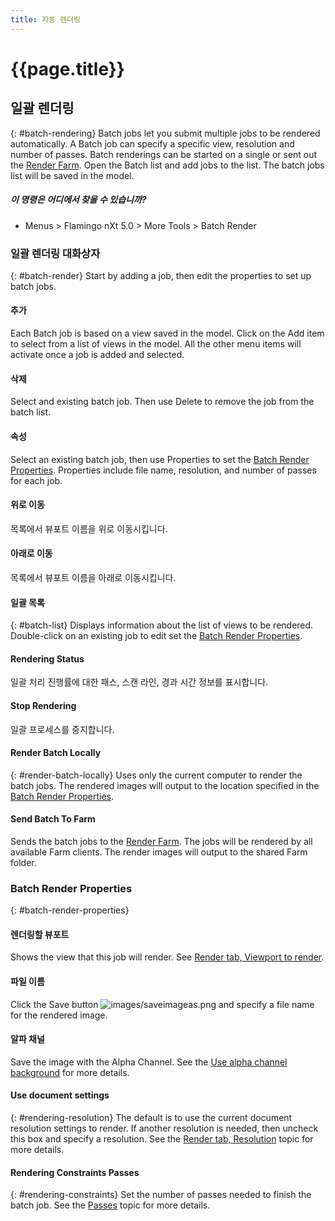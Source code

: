 ```yaml
---
title: 자동 렌더링
---
```


# {{page.title}}


## 일괄 렌더링
{: #batch-rendering}
Batch jobs let you submit multiple jobs to be rendered automatically. A Batch job can specify a specific view, resolution and number of passes. Batch renderings can be started on a single or sent out the [Render Farm](render-farm.html). Open the Batch list and add jobs to the list. The batch jobs list will be saved in the model.

##### 이 명령은 어디에서 찾을 수 있습니까?

 * Menus > Flamingo nXt 5.0 > More Tools > Batch Render

### 일괄 렌더링 대화상자
{: #batch-render}
Start by adding a job, then edit the properties to set up batch jobs.

#### 추가
Each Batch job is based on a view saved in the model.  Click on the Add item to select from a list of views in the model.  All the other menu items will activate once a job is added and selected.

#### 삭제
Select and existing batch job.  Then use Delete to remove the job from the batch list.

#### 속성
Select an existing batch job, then use Properties to set the [Batch Render Properties](#batch-render-properties).  Properties include file name, resolution, and number of passes for each job.

#### 위로 이동
목록에서 뷰포트 이름을 위로 이동시킵니다.

#### 아래로 이동
목록에서 뷰포트 이름을 아래로 이동시킵니다.

#### 일괄 목록
{: #batch-list}
Displays information about the list of views to be rendered. Double-click on an existing job to edit set the [Batch Render Properties](#batch-render-properties).

#### Rendering Status
일괄 처리 진행률에 대한 패스, 스캔 라인, 경과 시간 정보를 표시합니다.

####  Stop Rendering
일괄 프로세스를 중지합니다.

#### Render Batch Locally
{: #render-batch-locally}
Uses only the current computer to render the batch jobs. The rendered images will output to the location specified in the [Batch Render Properties](#batch-render-properties).

####  Send Batch To Farm
Sends the batch jobs to the [Render Farm](render-farm.html). The jobs will be rendered by all available Farm clients. The render images will output to the shared Farm folder.

### Batch Render Properties
{: #batch-render-properties}

#### 렌더링할 뷰포트
Shows the view that this job will render. See [Render tab, Viewport to render](render-tab.html#viewtorender).

#### 파일 이름
Click the Save button ![images/saveimageas.png](images/saveimageas.png) and specify a file name for the rendered image.

#### 알파 채널
Save the image with the Alpha Channel.  See the [Use alpha channel background](environment-tab.html#alpha) for more details.

#### Use document settings
{: #rendering-resolution}
The default is to use the current document resolution settings to render.  If another resolution is needed, then uncheck this box and specify a resolution. See the [Render tab, Resolution](render-tab.html#resolution) topic for more details.

#### Rendering Constraints Passes
{: #rendering-constraints}
Set the number of passes needed to finish the batch job.  See the [Passes](documentproperties-flamingo.html#number-of-passes) topic for more details.

<!-- TODO: Flamingo nXt 5 runs from the RDK.  The need to Flamingo Automate render is not clear.  What is needed to run animations with nxt right now? Alpha channel This needs to be investigated. The rest of this section is commented out.-->

<!-- Commented out until automated render can be determined

## 애니메이션
{: #animation}
There are two ways to create animations in Rhino.  Animations can be configured using [Rhino's Animation toolbar](http://docs.mcneel.com/rhino/5/help/en-us/index.htm#commands/animation.htm) or using the [Bongo](http://bongo.rhino3d.com/) animation plugin.

##### To submit an animation job to the render farm
1. Run the [FlamingoNXtAutomateRender](automate-rendering.html#flamingonxtautomaterender) command.
1. In theConfigure Automated Render Commanddialog, select **Render to farm**.
 
Specify theJob name,and click theOKbutton.
 
Set a type of animation from Rhino'sAnimation setuptoolbar. SelectRenderFullas theCapture method.
 
Record the animation from theAnimationtoolbar. The render jobs will be sent to Render Farm.
 
When the jobs are finished in Render Farm, run theFlamingoNXtAutomateRendercommand again and select all the jobs in the dialog.
 
Click theCopy selected files to specified output folderbutton and select a folder where all the render images will be copied to.


## FlamingoNXtAutomateRender 명령
{: #flamingonxtautomaterender}


## Configure Automated Render Command

### 사용
Redirects the default **Render** command to use the **Render Farm**.

### 기본 렌더링 대화 사용
Resets the **Render** command to render directly instead of to the farm.

### Number of render passes to render
렌더링 패스의 수를 지정합니다.

### Render to farm
Redirects the **Render** command to render to the farm.

### 작업 이름
Specifies the **Render Farm**  [Job name](automate-rendering.html#job-name).

## 렌더링 제한 조건

### Number of render passes to render
Specifies the [number of passes](documentproperties-flamingo.html#number-of-passes).

### 알파 채널 저장
Saves the [alpha channel](render-window.html#save-with-alpha-channel) background.
-->
